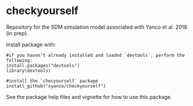 # checkyourself
Repository for the SDM simulation model associated with Yanco et al. 2018 (in prep).

Install package with:
```{R}
#if you haven't already installed and loaded `devtools`, perform the following:
install.packages("devtools")
library(devtools)

#install the `checyourself` package
install_github("syanco/checkyourself")
```

See the package help files and vignette for how to use this package.

